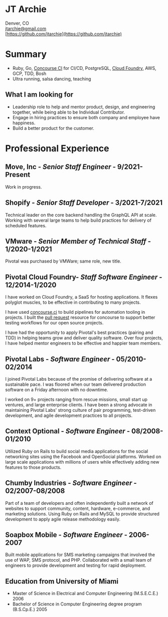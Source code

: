 # JT Archie

Denver, CO  
[jtarchie@gmail.com](mailto:jtarchie@gmail.com)  
[https://github.com/jtarchie](https://github.com/jtarchie)  

# Summary

* Ruby, Go, [Concourse CI](https://concourse.ci) for CI/CD, PostgreSQL, [Cloud Foundry](https://cloudfoundry.org), AWS, GCP, TDD, Bosh
* Ultra running, salsa dancing, teaching

## What I am looking for

* Leadership role to help and mentor product, design, and engineering together,
  while being able to be Individual Contributor.
* Engage in hiring practices to ensure both company and employee have happiness.
* Build a better product for the customer.

# Professional Experience

## Move, Inc - *Senior Staff Engineer* - __9/2021-Present__

Work in progress.

## Shopify - *Senior Staff Developer* - __3/2021-7/2021__

Technical leader on the core backend handling the GraphQL API at scale.
Working with several large teams to help build practices for delivery of scheduled features.

## VMware - *Senior Member of Technical Staff* - __1/2020-1/2021__

Pivotal was purchased by VMWare; same role, new title.

## Pivotal Cloud Foundry- *Staff Software Engineer* - __12/2014-1/2020__

I have worked on Cloud Foundry, a SaaS for hosting applications. It flexes polyglot muscles, to be effective in contributing to many projects.

I have used [concourse.ci](https://concourse.ci) to build pipelines for automation tooling in projects. I built the [pull request](https://github.com/jtarchie/pullrequest-resource) resource for concourse to support better testing workflows for our open source projects.

I have had the opportunity to apply Pivotal's best practices (pairing and TDD) in helping teams grow and deliver quality software. Over four projects, I have helped mentor engineers to be effective and happier team members.

## Pivotal Labs - *Software Engineer* - __05/2010-02/2014__

I joined Pivotal Labs because of the promise of delivering software at a sustainable pace. I was floored when our team delivered production software on a Friday afternoon with no downtime.

I worked on 9+ projects ranging from rescue missions, small start up ventures, and large enterprise clients. I have been a strong advocate in maintaining Pivotal Labs' strong culture of pair programming, test-driven development, and agile development practices to all projects.

## Context Optional - *Software Engineer* - __08/2008-01/2010__

Utilized Ruby on Rails to build social media applications for the social networking sites using the Facebook and OpenSocial platforms. Worked on large scale applications with millions of users while effectively adding new features to those products.

## Chumby Industries - *Software Engineer* - __02/2007-08/2008__

Part of a team of developers and often independently built a network of websites to support community, content, hardware, e-commerce, and marketing solutions. Using Ruby on Rails and MySQL to provide structured development to apply agile release methodology easily.

## Soapbox Mobile - *Software Engineer* - __2006-2007__

Built mobile applications for SMS marketing campaigns that involved the use of WAP, SMS protocol, and PHP. Collaborated with a small team of engineers to provide development and testing for rapid deployment.

## Education from University of Miami

* Master of Science in Electrical and Computer Engineering (M.S.E.C.E.) 2006
* Bachelor of Science in Computer Engineering degree program (B.S.Cp.E.) 2005
